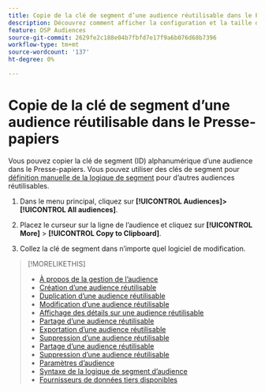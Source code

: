 ```yaml
---
title: Copie de la clé de segment d’une audience réutilisable dans le Presse-papiers
description: Découvrez comment afficher la configuration et la taille de l’audience pour une audience réutilisable.
feature: DSP Audiences
source-git-commit: 2629fe2c188e04b7fbfd7e17f9a6b076d68b7396
workflow-type: tm+mt
source-wordcount: '137'
ht-degree: 0%

---
```


# Copie de la clé de segment d’une audience réutilisable dans le Presse-papiers

Vous pouvez copier la clé de segment (ID) alphanumérique d’une audience dans le Presse-papiers. Vous pouvez utiliser des clés de segment pour [définition manuelle de la logique de segment](audience-segment-logic-syntax.md) pour d’autres audiences réutilisables.

1. Dans le menu principal, cliquez sur **[!UICONTROL Audiences]>[!UICONTROL All audiences]**.

1. Placez le curseur sur la ligne de l’audience et cliquez sur **[!UICONTROL More]** > **[!UICONTROL Copy to Clipboard]**.

1. Collez la clé de segment dans n’importe quel logiciel de modification.

>[!MORELIKETHIS]
>
>* [À propos de la gestion de l’audience](audience-about.md)
>* [Création d’une audience réutilisable](reusable-audience-create.md)
>* [Duplication d’une audience réutilisable](reusable-audience-duplicate.md)
>* [Modification d’une audience réutilisable](reusable-audience-edit.md)
>* [Affichage des détails sur une audience réutilisable](reusable-audience-view-details.md)
>* [Partage d’une audience réutilisable](reusable-audience-share.md)
>* [Exportation d’une audience réutilisable](reusable-audience-export.md)
>* [Suppression d’une audience réutilisable](reusable-audience-delete.md)
>* [Partage d’une audience réutilisable](reusable-audience-share.md)
>* [Suppression d’une audience réutilisable](reusable-audience-delete.md)
>* [Paramètres d’audience](audience-settings.md)
>* [Syntaxe de la logique de segment d’audience](audience-segment-logic-syntax.md)
>* [Fournisseurs de données tiers disponibles](third-party-data-providers.md)

